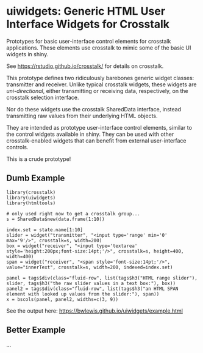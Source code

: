 # uiwidgets: Generic HTML User Interface Widgets for Crosstalk

Prototypes for basic user-interface control elements for crosstalk
applications. These elements use crosstalk to mimic some of the basic UI
widgets in shiny.

See https://rstudio.github.io/crosstalk/ for details on crosstalk.

This prototype defines two ridiculously barebones generic widget classes:
transmitter and receiver. Unlike typical crosstalk widgets, these widgets are
_uni-directional_, either transmitting or receiving data, respectively, on the
crosstalk selection interface.

Nor do these widgets use the crosstalk SharedData interface, instead
transmitting raw values from their underlying HTML objects.

They are intended as prototype user-interface control elements, similar to the
control widgets available in shiny. They can be used with other
crosstalk-enabled widgets that can benefit from external user-interface
controls.

This is a crude prototype!

## Dumb Example

```{r}
library(crosstalk)
library(uiwidgets)
library(htmltools)

# only used right now to get a crosstalk group...
s = SharedData$new(data.frame(1:10))

index.set = state.name[1:10]
slider = widget("transmitter", "<input type='range' min='0' max='9'/>", crosstalk=s, width=200)
box = widget("receiver", "<input type='textarea' style='height:200px;font-size:14pt;'/>", crosstalk=s, height=400, width=400)
span = widget("receiver", "<span style='font-size:14pt;'/>", value="innerText", crosstalk=s, width=200, indexed=index.set)

panel = tags$div(class="fluid-row", list(tags$h3("HTML range slider"), slider, tags$h3("the raw slider values in a text box:"), box))
panel2 = tags$div(class="fluid-row", list(tags$h3("an HTML SPAN element with looked up values from the slider:"), span))
x = bscols(panel, panel2, widths=c(3, 9))
```

See the output here:
https://bwlewis.github.io/uiwidgets/example.html

## Better Example

...
